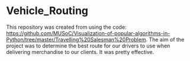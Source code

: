 # Vehicle_Routing
This repository was created from using the code: https://github.com/MUSoC/Visualization-of-popular-algorithms-in-Python/tree/master/Travelling%20Salesman%20Problem. The aim of the project was to determine the best route for our drivers to use when delivering merchandise to our clients. It was pretty effective. 
